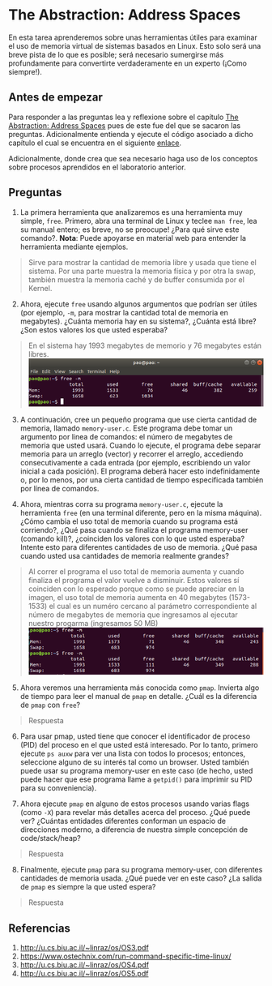# The Abstraction: Address Spaces #

En esta tarea aprenderemos sobre unas herramientas útiles para examinar el uso de memoria virtual de sistemas basados en Linux. 
Esto solo será una breve pista de lo que es posible; será necesario sumergirse más profundamente para convertirte verdaderamente 
en un experto (¡Como siempre!).

## Antes de empezar ##

Para responder a las preguntas lea y reflexione sobre el capítulo [The Abstraction: Address Spaces]( http://pages.cs.wisc.edu/~remzi/OSTEP/vm-intro.pdf) pues de este fue del que se sacaron las preguntas. Adicionalmente entienda y ejecute el código asociado a dicho capítulo el cual se encuentra en el siguiente [enlace](https://github.com/remzi-arpacidusseau/ostep-code/tree/master/vm-intro). 

Adicionalmente, donde crea que sea necesario haga uso de los conceptos sobre procesos aprendidos en el laboratorio anterior.

## Preguntas ##

1. La primera herramienta que analizaremos es una herramienta muy simple, ```free```. Primero, abra una terminal de Linux y 
teclee ```man free```, lea su manual entero; es breve, no se preocupe! ¿Para qué sirve este comando?. **Nota**: Puede apoyarse en 
material web para entender la herramienta mediante ejemplos.
 > Sirve para mostrar la cantidad de memoria libre y usada que tiene el sistema. Por una parte muestra la memoria física y por otra la swap, también muestra la memoria caché y de buffer consumida por el Kernel.

2. Ahora, ejecute ```free``` usando algunos argumentos que podrían ser útiles (por ejemplo, ```-m```, para mostrar 
la cantidad total de memoria en megabytes). ¿Cuánta memoria hay en su sistema?, ¿Cuánta está libre? 
¿Son estos valores los que usted esperaba?
 > En el sistema hay 1993 megabytes de memorio y 76 megabytes están libres.
 ![alt tag](https://github.com/university777/lab2_address-spaces/blob/master/comando_free-m.png)

3. A continuación, cree un pequeño programa que use cierta cantidad de memoria, llamado ```memory-user.c```. 
Este programa debe tomar un argumento por linea de comandos: el número de megabytes de memoria que usted usará. 
Cuando lo ejecute, el programa debe separar memoria para un arreglo (vector) y recorrer el arreglo, 
accediendo consecutivamente a cada entrada (por ejemplo, escribiendo un valor inicial a cada posición). El programa deberá hacer esto indefinidamente o, 
por lo menos, por una cierta cantidad de tiempo especificada también por línea de comandos.

4. Ahora, mientras corra su programa ```memory-user.c```, ejecute la herramienta ```free``` (en una terminal diferente, 
pero en la misma máquina). ¿Cómo cambia el uso total de memoria cuando su programa está corriendo?,
¿Qué pasa cuando se finaliza el programa memory-user (comando kill)?, ¿coinciden los valores con lo que usted esperaba? 
Intente esto para diferentes cantidades de uso de memoria. ¿Qué pasa cuando usted usa cantidades de memoria realmente grandes?
 > Al correr el programa el uso total de  memoria aumenta y cuando finaliza el programa el valor vuelve a disminuir. Estos valores sí coinciden con lo esperado porque como se puede apreciar en la imagen, el uso total de memoria aumenta en 40 megabytes (1573-1533) el cual es un numéro cercano al parámetro correspondiente al número de megabytes de memoria que ingresamos al ejecutar nuestro progarma (ingresamos 50 MB)
  ![alt tag](https://github.com/university777/lab2_address-spaces/blob/master/punto4.png)

5. Ahora veremos una herramienta más conocida como ```pmap```. Invierta algo de tiempo para leer el manual de ```pmap``` 
en detalle. ¿Cuál es la diferencia de ```pmap``` con ```free```?
> Respuesta

6. Para usar pmap, usted tiene que conocer el identificador de proceso (PID) del proceso en el que usted está interesado. 
Por lo tanto, primero ejecute ```ps auxw``` para ver una lista con todos lo procesos; entonces, 
seleccione alguno de su interés tal como un browser. Usted también puede usar su programa memory-user en este caso 
(de hecho, usted puede hacer que ese programa llame a ```getpid()``` para imprimir su PID para su conveniencia).

7. Ahora ejecute ```pmap``` en alguno de estos procesos usando varias flags (como ```-X```) para revelar más detalles 
acerca del proceso. ¿Qué puede ver? ¿Cuántas entidades diferentes conforman un espacio de direcciones moderno, a diferencia de 
nuestra simple concepción de code/stack/heap?
> Respuesta

8. Finalmente, ejecute ```pmap``` para su programa memory-user, con diferentes cantidades de memoria usada. ¿Qué puede ver en este caso?  ¿La salida de ```pmap``` es siempre la que usted espera?
> Respuesta

## Referencias ##

1. http://u.cs.biu.ac.il/~linraz/os/OS3.pdf
2. https://www.ostechnix.com/run-command-specific-time-linux/
3. http://u.cs.biu.ac.il/~linraz/os/OS4.pdf
4. http://u.cs.biu.ac.il/~linraz/os/OS5.pdf
